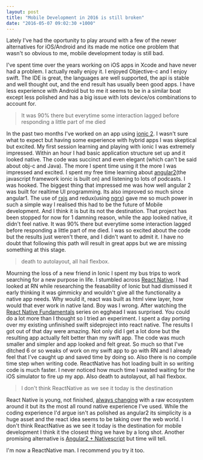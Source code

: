 ```yaml
---
layout: post
title: "Mobile Development in 2016 is still broken"
date: "2016-05-07 09:02:30 +1000"
---
```


Lately I've had the oportunity to play around with a few of the newer alternatives for iOS/Android and its made me notice one problem that wasn't so obvious to me, mobile development today is still bad.

I've spent time over the years working on iOS apps in Xcode and have never had a problem. I actually really enjoy it. I enjoyed Objective-c and I enjoy swift. The IDE is great, the languages are well supported, the api is stable and well thought out, and the end result has usually been good apps. I have less experience with Android but to me it seems to be in a similar boat except less polished and has a big issue with lots device/os combinations to account for.

> It was 90% there but everytime some interaction lagged before responding a little part of me died

In the past two months I've worked on an app using [ionic 2](http://ionicframework.com/). I wasn't sure what to expect but having some experience with hybrid apps I was skeptical but excited. My first session learning and playing with ionic I was extremely impressed. Within an hour I had basic application structure set up and it looked native. The code was succinct and even elegant (which can't be said about obj-c and Java). The more I spent time using it the more I was impressed and excited. I spent my free time learning about [angular2](https://angular.io/)(the javascript framework ionic is built on) and listening to lots of podcasts. I was hooked. The biggest thing that impressed me was how well angular 2 was built for realtime UI programming. Its also improved so much since angular1. The use of [rxjs](https://github.com/Reactive-Extensions/RxJS) and redux(using [ngrx](https://github.com/ngrx/store)) gave me so much power in such a simple way I realised this had to be the future of Mobile development. And I think it is but its not the destination. That project has been stopped for now for 1 damning reason, while the app looked native, it didn't feel native. It was 90% there but everytime some interaction lagged before responding a little part of me died. I was so excited about the code but the results just weren't there, and I didn't want to admit it. I have no doubt that following this path will result in great apps but we are missing something at this stage.

> death to autolayout, all hail flexbox.

Mourning the loss of a new friend in Ionic I spent my bus trips to work searching for a new purpose in life. I stumbled across [React Native](https://facebook.github.io/react-native/). I had looked at RN while researching the feasability of Ionic but had dismissed it early thinking it was gimmicky and wouldn't give all the functionality a native app needs. Why would it, react was built as html view layer, how would that ever work in native land. Boy was I wrong. After watching the [React Native Fundamentals](https://egghead.io/series/react-native-fundamentals) series on egghead I was surprised. You could do a lot more than I thought so I tried an experiment. I spent a day porting over my existing unfinished swift sideproject into react native. The results I got out of that day were amazing. Not only did I get a lot done but the resulting app actually felt better than my swift app. The code was much smaller and simpler and app looked and felt great. So much so that I've ditched 6 or so weaks of work on my swift app to go with RN and I already feel that I've caught up and saved time by doing so. Also there is no compile time step when writing code. ReactNative has hot loading built in so writing code is much faster. I never noticed how much time I wasted waiting for the iOS simulator to fire up my app. Also death to autolayout, all hail flexbox.

> I don't think ReactNative as we see it today is the destination

React Native is young, not finished, [always changing](https://github.com/ericvicenti/navigation-rfc/blob/master/Docs/NavigationOverview.md) with a raw ecosystem around it but its the most all round native experience I've used. While the coding experience I'd argue isn't as polished as angular2 its simplicity is a huge asset and the react idea seems to be taking over the web world. I don't think ReactNative as we see it today is the destination for mobile development I think it the closest thing we have by a long shot. Another promising alternative is [Angular2 + Nativescript](https://www.youtube.com/watch?v=R3nyG2xtzeQ) but time will tell.

I'm now a ReactNative man. I recommend you try it too.
